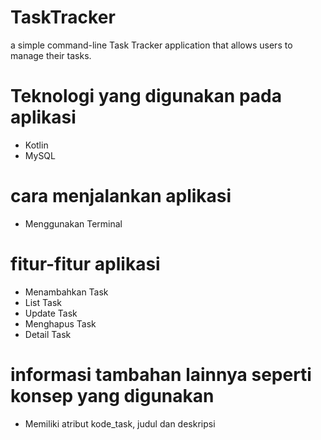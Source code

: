 # TaskTracker
a simple command-line Task Tracker application that allows users to manage their tasks.

 # Teknologi yang digunakan pada aplikasi
 - Kotlin
 - MySQL
 
 # cara menjalankan aplikasi
 - Menggunakan Terminal
 
 # fitur-fitur aplikasi
 - Menambahkan Task
 - List Task
 - Update Task
 - Menghapus Task
 - Detail Task
 
 # informasi tambahan lainnya seperti konsep yang digunakan
 - Memiliki atribut kode_task, judul dan deskripsi
